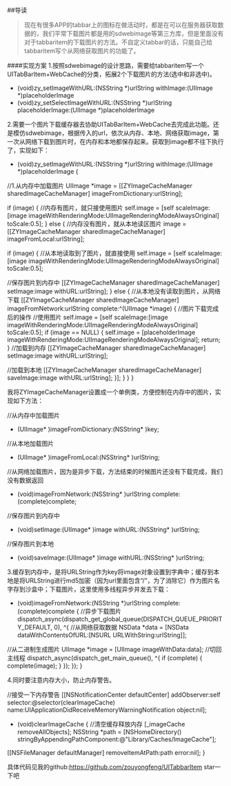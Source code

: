 ##导读
>现在有很多APP的tabbar上的图标在做活动时，都是在可以在服务器获取数据的，我们平常下载图片都是用的sdwebimage等第三方库，但是里面没有对于tabbaritem的下载图片的方法。不自定义tabbar的话，只能自己给tabbaritem写个从网络获取图片的功能了。

####实现方案
1.按照sdwebimage的设计思路，需要给tabbaritem写一个UITabBarItem+WebCache的分类，拓展2个下载图片的方法(选中和非选中)。

- (void)zy_setImageWithURL:(NSString *)urlString withImage:(UIImage *)placeholderImage
- (void)zy_setSelectImageWithURL:(NSString *)urlString placeholderImage:(UIImage *)placeholderImage

2.需要一个图片下载缓存器去协助UITabBarItem+WebCache去完成此功能。还是模仿sdwebimage，根据传入的url，依次从内存、本地、网络获取image，第一次从网络下载到图片时，在内存和本地都保存起来。获取到image都不往下执行了，实现如下：

- (void)zy_setImageWithURL:(NSString *)urlString withImage:(UIImage *)placeholderImage {

//1.从内存中加载图片
UIImage *image = [[ZYImageCacheManager sharedImageCacheManager] imageFromDictionary:urlString];

if (image) {
//内存有图片，就只接使用图片
self.image = [self scaleImage:[image imageWithRenderingMode:UIImageRenderingModeAlwaysOriginal] toScale:0.5];
} else {
//内存没有图片，就从本地读区图片
image = [[ZYImageCacheManager sharedImageCacheManager] imageFromLocal:urlString];

if (image) {
//从本地读取到了图片，就直接使用
self.image = [self scaleImage:[image imageWithRenderingMode:UIImageRenderingModeAlwaysOriginal] toScale:0.5];

//保存图片到内存中
[[ZYImageCacheManager sharedImageCacheManager] setImage:image withURL:urlString];
} else {
//从本地没有读取到图片，从网络下载
[[ZYImageCacheManager sharedImageCacheManager] imageFromNetwork:urlString complete:^(UIImage *image) {
//图片下载完成后的操作
//使用图片
self.image = [self scaleImage:[image imageWithRenderingMode:UIImageRenderingModeAlwaysOriginal] toScale:0.5];
if (image == NULL) {
self.image = [placeholderImage imageWithRenderingMode:UIImageRenderingModeAlwaysOriginal];
return;
}
//加载到内存
[[ZYImageCacheManager sharedImageCacheManager] setImage:image withURL:urlString];

//加载到本地
[[ZYImageCacheManager sharedImageCacheManager] saveImage:image withURL:urlString];
}];
}
}
}

我将ZYImageCacheManager设置成一个单例类，方便控制在内存中的图片，实现如下方法：

//从内存中加载图片
- (UIImage* )imageFromDictionary:(NSString* )key;

//从本地加载图片
- (UIImage* )imageFromLocal:(NSString* )urlString;

//从网络加载图片，因为是异步下载，方法结束的时候图片还没有下载完成，我们没有数据返回
- (void)imageFromNetwork:(NSString* )urlString complete:(complete)complete;

//保存图片到内存中
- (void)setImage:(UIImage* )image withURL:(NSString* )urlString;

//保存图片到本地
- (void)saveImage:(UIImage* )image withURL:(NSString* )urlString;


3.缓存到内存中，是将URLString作为key将image对象设置到字典中；缓存到本地是将URLString进行md5加密（因为url里面包含“/”，为了消除它）作为图片名字存到沙盒中；下载图片，这里使用多线程异步并发去下载：

- (void)imageFromNetwork:(NSString *)urlString complete:(complete)complete {
//异步下载图片
dispatch_async(dispatch_get_global_queue(DISPATCH_QUEUE_PRIORITY_DEFAULT, 0), ^{
//从网络获取数据
NSData *data = [NSData dataWithContentsOfURL:[NSURL URLWithString:urlString]];

//从二进制生成图片
UIImage *image = [UIImage imageWithData:data];
//切回主线程
dispatch_async(dispatch_get_main_queue(), ^{
if (complete) {
complete(image);
}
});
});
}

4.同时要注意内存大小，防止内存警告。

//接受一下内存警告
[[NSNotificationCenter defaultCenter] addObserver:self selector:@selector(clearImageCache) name:UIApplicationDidReceiveMemoryWarningNotification object:nil];
- (void)clearImageCache {
//清空缓存释放内存
[_imageCache removeAllObjects];
NSString *path = [NSHomeDirectory() stringByAppendingPathComponent:@"Library/Caches/ImageCache"];

[[NSFileManager defaultManager] removeItemAtPath:path error:nil];
}


具体代码见我的github:https://github.com/zouyongfeng/UITabbarItem
star一下吧
